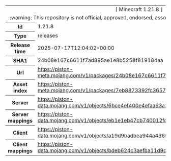 <html><table>
<tr><td colspan="2" align="center"><img width="0" height="0"><br/>⌈ Minecraft 1.21.8 ⌋<br/><img width="0" height="0"></td></tr>
<tr><td colspan="2" align="center"><img width="0" height="0"><br/>
:warning: This repository is not official, approved, endorsed, associated or connected with Mojang :warning:
<br/><img width="0" height="0"></td></tr>
<tr><th>Id</th><td>1.21.8</td></tr>
<tr><th>Type</th><td>releases</td></tr>
<tr><th>Release time</th><td>2025-07-17T12:04:02+00:00</td></tr>
<tr><th>SHA1</th><td>24b08e167c6611f7ad895ae1e8b5258f819184aa</td></tr>
<tr><th>Url</th><td><a href="https://piston-meta.mojang.com/v1/packages/24b08e167c6611f7ad895ae1e8b5258f819184aa/1.21.8.json">https://piston-meta.mojang.com/v1/packages/24b08e167c6611f7ad895ae1e8b5258f819184aa/1.21.8.json</a></td></tr>
<tr><th>Asset index</th><td><a href="https://piston-meta.mojang.com/v1/packages/7eb8873392fc365779dbfea6e2c28fca30a6c6cd/26.json">https://piston-meta.mojang.com/v1/packages/7eb8873392fc365779dbfea6e2c28fca30a6c6cd/26.json</a></td></tr>
<tr><th>Server</th><td><a href="https://piston-data.mojang.com/v1/objects/6bce4ef400e4efaa63a13d5e6f6b500be969ef81/server.jar">https://piston-data.mojang.com/v1/objects/6bce4ef400e4efaa63a13d5e6f6b500be969ef81/server.jar</a></td></tr>
<tr><th>Server mappings</th><td><a href="https://piston-data.mojang.com/v1/objects/eb1e1eb47cb740012fc82eacc394859463684132/server.txt">https://piston-data.mojang.com/v1/objects/eb1e1eb47cb740012fc82eacc394859463684132/server.txt</a></td></tr>
<tr><th>Client</th><td><a href="https://piston-data.mojang.com/v1/objects/a19d9badbea944a4369fd0059e53bf7286597576/client.jar">https://piston-data.mojang.com/v1/objects/a19d9badbea944a4369fd0059e53bf7286597576/client.jar</a></td></tr>
<tr><th>Client mappings</th><td><a href="https://piston-data.mojang.com/v1/objects/bdeb624c3aefba11d9d40f34bc96176350b549b6/client.txt">https://piston-data.mojang.com/v1/objects/bdeb624c3aefba11d9d40f34bc96176350b549b6/client.txt</a></td></tr>
</table></html>